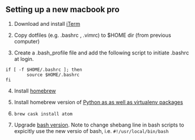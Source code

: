 ## Setting up a new macbook pro

1. Download and install [iTerm](https://iterm2.com)

2. Copy dotfiles (e.g. .bashrc , .vimrc) to $HOME dir (from previous computer)

3. Create a .bash_profile file and add the following script to initiate .bashrc at login.
```
if [ -f $HOME/.bashrc ]; then
        source $HOME/.bashrc
fi
```

4. Install [homebrew](https://brew.sh)

5. Install homebrew version of [Python as as well as virtualenv packages](https://swapps.com/blog/how-to-configure-virtualenvwrapper-with-python3-in-osx-mojave/)

6. `brew cask install atom`

7. Upgrade [bash version](https://itnext.io/upgrading-bash-on-macos-7138bd1066ba). Note to change shebang line in bash scripts to expicitly use the new versio of bash, i.e. `#!/usr/local/bin/bash`

